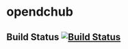 opendchub
=========

Build Status [![Build Status](https://travis-ci.org/odchbot/opendchub.png?branch=master)](https://travis-ci.org/odchbot/opendchub)
------------
